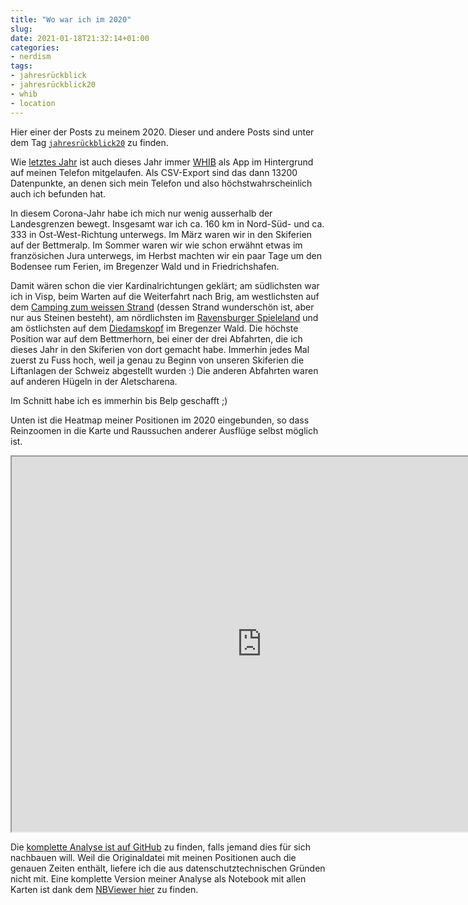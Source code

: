 ```yaml
---
title: "Wo war ich im 2020"
slug: 
date: 2021-01-18T21:32:14+01:00
categories:
- nerdism
tags:
- jahresrückblick
- jahresrückblick20
- whib
- location
---
```


Hier einer der Posts zu meinem 2020.
Dieser und andere Posts sind unter dem Tag <a href="https://habi.gna.ch/tag/jahresruckblick20"><code>jahresrückblick20</code></a> zu finden.

Wie <a href="https://habi.gna.ch/2020/01/09/wo-war-ich-im-2019/">letztes Jahr</a> ist auch dieses Jahr immer <a href="http://www.bleatinc.com/">WHIB</a> als App im Hintergrund auf meinen Telefon mitgelaufen.
Als CSV-Export sind das dann 13200 Datenpunkte, an denen sich mein Telefon und also höchstwahrscheinlich auch ich befunden hat.

In diesem Corona-Jahr habe ich mich nur wenig ausserhalb der Landesgrenzen bewegt.
Insgesamt war ich ca. 160 km in Nord-Süd- und ca. 333 in Ost-West-Richtung unterwegs.
Im März waren wir in den Skiferien auf der Bettmeralp.
Im Sommer waren wir wie schon erwähnt etwas im französichen Jura unterwegs, im Herbst machten wir ein paar Tage um den Bodensee rum Ferien, im Bregenzer Wald und in Friedrichshafen.

Damit wären schon die vier Kardinalrichtungen geklärt; am südlichsten war ich in Visp, beim Warten auf die Weiterfahrt nach Brig, am westlichsten auf dem <a href="https://www.openstreetmap.org/way/168355396">Camping zum weissen Strand</a> (dessen Strand wunderschön ist, aber nur aus Steinen besteht), am nördlichsten im <a href="https://www.openstreetmap.org/way/26473431">Ravensburger Spieleland</a> und am östlichsten auf dem <a href="https://www.openstreetmap.org/node/855157805#map=13/47.3391/10.0435">Diedamskopf</a> im Bregenzer Wald.
Die höchste Position war auf dem Bettmerhorn, bei einer der drei Abfahrten, die ich dieses Jahr in den Skiferien von dort gemacht habe.
Immerhin jedes Mal zuerst zu Fuss hoch, weil ja genau zu Beginn von unseren Skiferien die Liftanlagen der Schweiz abgestellt wurden :)
Die anderen Abfahrten waren auf anderen Hügeln in der Aletscharena.

Im Schnitt habe ich es immerhin bis Belp geschafft ;)

Unten ist die Heatmap meiner Positionen im 2020 eingebunden, so dass Reinzoomen in die Karte und Raussuchen anderer Ausflüge selbst möglich ist.

<iframe src="https://habi.gna.ch/wp-content/uploads/2021/01/map-heat.html" width="800" height="600"></iframe>

Die <a href="https://github.com/habi/jahresrueckblick">komplette Analyse ist auf GitHub</a> zu finden, falls jemand dies für sich nachbauen will.
Weil die Originaldatei mit meinen Positionen auch die genauen Zeiten enthält, liefere ich die aus datenschutztechnischen Gründen nicht mit.
Eine komplette Version meiner Analyse als Notebook mit allen Karten ist dank dem <a href="https://nbviewer.jupyter.org/github/habi/jahresrueckblick/blob/master/WHIB.ipynb">NBViewer hier</a> zu finden.